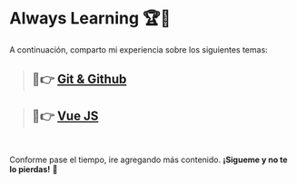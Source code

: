 # __Always Learning__ 🏆🌟

A continuación, comparto mi experiencia sobre los siguientes temas:

<!-- > ## 🌟👉 __[Buenas Practicas](./topics/good-practices/index-good-practices.md)__ -->

> ## 🌟👉 __[Git & Github](./topics/git-github/index-git-github.md)__

<!-- > ## 🌟👉 __[Javascript](./topics/javascript/index-javascript.md)__ -->

> ## 🌟👉 __[Vue JS](./topics/vue/index-vue.md)__

<br>

Conforme pase el tiempo, ire agregando más contenido. __¡Sigueme y no te lo pierdas!__ 🙏